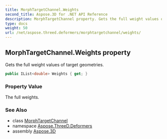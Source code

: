 ```yaml
---
title: MorphTargetChannel.Weights
second_title: Aspose.3D for .NET API Reference
description: MorphTargetChannel property. Gets the full weight values of target geometries
type: docs
weight: 50
url: /net/aspose.threed.deformers/morphtargetchannel/weights/
---
```

## MorphTargetChannel.Weights property

Gets the full weight values of target geometries.

```csharp
public IList<double> Weights { get; }
```

### Property Value

The full weights.

### See Also

* class [MorphTargetChannel](../)
* namespace [Aspose.ThreeD.Deformers](../../../aspose.threed.deformers/)
* assembly [Aspose.3D](../../../)


